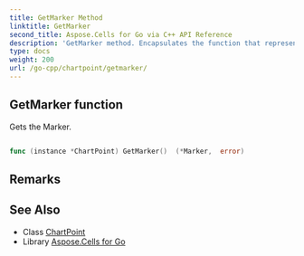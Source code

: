 ```yaml
---
title: GetMarker Method 
linktitle: GetMarker
second_title: Aspose.Cells for Go via C++ API Reference
description: 'GetMarker method. Encapsulates the function that represents getmarker in Go.'
type: docs
weight: 200
url: /go-cpp/chartpoint/getmarker/
---
```


## GetMarker function

Gets the Marker</see>.

```go

func (instance *ChartPoint) GetMarker()  (*Marker,  error) 

```

## Remarks


## See Also

* Class [ChartPoint](../)
* Library [Aspose.Cells for Go](../../)
